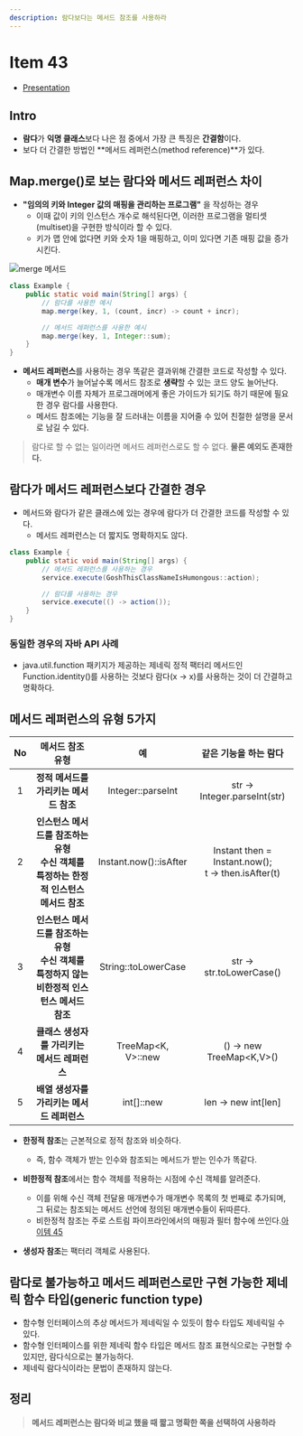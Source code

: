 ```yaml
---
description: 람다보다는 메서드 참조를 사용하라
---
```


# Item 43

- [Presentation](/java/effective/item43/item43.pdf)

## Intro

- **람다**가 **익명 클래스**보다 나은 점 중에서 가장 큰 특징은 **간결함**이다.
- 보다 더 간결한 방법인 **메서드 레퍼런스(method reference)**가 있다.

## Map.merge()로 보는 람다와 메서드 레퍼런스 차이

- **"임의의 키와 Integer 값의 매핑을 관리하는 프로그램"** 을 작성하는 경우
	- 이때 값이 키의 인스턴스 개수로 해석된다면, 이러한 프로그램을 멀티셋(multiset)을 구현한 방식이라 할 수 있다.
	- 키가 맵 안에 없다면 키와 숫자 1을 매핑하고, 이미 있다면 기존 매핑 값을 증가시킨다.

![merge 메서드](item43/map_merge.png)

```java
class Example {
    public static void main(String[] args) {
        // 람다를 사용한 예시
        map.merge(key, 1, (count, incr) -> count + incr);

        // 메서드 레퍼런스를 사용한 예시
        map.merge(key, 1, Integer::sum);
    }
}
```

- **메서드 레퍼런스**를 사용하는 경우 똑같은 결과위해 간결한 코드로 작성할 수 있다.
	- **매개 변수**가 늘어날수록 메서드 참조로 **생략**할 수 있는 코드 양도 늘어난다.
	- 매개변수 이름 자체가 프로그래머에게 좋은 가이드가 되기도 하기 때문에 필요한 경우 람다를 사용한다.
	- 메서드 참조에는 기능을 잘 드러내는 이름을 지어줄 수 있어 친절한 설명을 문서로 남길 수 있다.

> 람다로 할 수 없는 일이라면 메서드 레퍼런스로도 할 수 없다. **물론 예외도 존재한다.**

## 람다가 메서드 레퍼런스보다 간결한 경우

- 메서드와 람다가 같은 클래스에 있는 경우에 람다가 더 간결한 코드를 작성할 수 있다.
	- 메서드 레퍼런스는 더 짧지도 명확하지도 않다.

```java
class Example {
    public static void main(String[] args) {
        // 메서드 레퍼런스를 사용하는 경우
        service.execute(GoshThisClassNameIsHumongous::action);

        // 람다를 사용하는 경우
        service.execute(() -> action());
    }
}
```

### 동일한 경우의 자바 API 사례

- java.util.function 패키지가 제공하는 제네릭 정적 팩터리 메서드인 Function.identity()를 사용하는 것보다 람다(x -> x)를 사용하는 것이 더 간결하고 명확하다.

## 메서드 레퍼런스의 유형 5가지

|No|메서드 참조 유형|예|같은 기능을 하는 람다|
|:---:|:---:|:---:|:---:|
|1|**정적 메서드를 가리키는 메서드 참조**|Integer::parseInt|str -> Integer.parseInt(str)|
|2|**인스턴스 메서드를 참조하는 유형 <br/> 수신 객체를 특정하는 한정적 인스턴스 메서드 참조**|Instant.now()::isAfter|Instant then = Instant.now(); <br/> t -> then.isAfter(t)|
|3|**인스턴스 메서드를 참조하는 유형 <br/> 수신 객체를 특정하지 않는 비한정적 인스턴스 메서드 참조**|String::toLowerCase|str -> str.toLowerCase()|
|4|**클래스 생성자를 가리키는 메서드 레퍼런스**|TreeMap<K, V>::new|() -> new TreeMap<K,V>()|
|5|**배열 생성자를 가리키는 메서드 레퍼런스**|int[]::new|len -> new int[len]|

- **한정적 참조**는 근본적으로 정적 참조와 비슷하다.
	- 즉, 함수 객체가 받는 인수와 참조되는 메서드가 받는 인수가 똑같다.

- **비한정적 참조**에서는 함수 객체를 적용하는 시점에 수신 객체를 알려준다.
	- 이를 위해 수신 객체 전달용 매개변수가 매개변수 목록의 첫 번째로 추가되며, 그 뒤로는 참조되는 메서드 선언에 정의된 매개변수들이 뒤따른다.
	- 비한정적 참조는 주로 스트림 파이프라인에서의 매핑과 필터 함수에 쓰인다.[아이템 45]()

- **생성자 참조**는 팩터리 객체로 사용된다.

## 람다로 불가능하고 메서드 레퍼런스로만 구현 가능한 제네릭 함수 타입(generic function type)

- 함수형 인터페이스의 추상 메서드가 제네릭일 수 있듯이 함수 타입도 제네릭일 수 있다.
- 함수형 인터페이스를 위한 제네릭 함수 타입은 메서드 참조 표현식으로는 구현할 수 있지만, 람다식으로는 불가능하다.
- 제네릭 람다식이라는 문법이 존재하지 않는다.

## 정리

> **메서드 레퍼런스는 람다와 비교 했을 때 짧고 명확한 쪽을 선택하여 사용하라**
